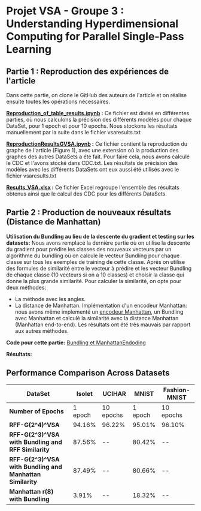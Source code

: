 # Projet VSA - Groupe 3 : Understanding Hyperdimensional Computing for Parallel Single-Pass Learning

## Partie 1 : Reproduction des expériences de l'article
Dans cette partie, on clone le GitHub des auteurs de l'article et on réalise ensuite toutes les opérations nécessaires. 

**[Reproduction_of_table_results.ipynb](Reproduction_of_table_results.ipynb) :** Ce fichier est divisé en différentes parties, où nous calculons la précision des différents modèles pour chaque DataSet, pour 1 epoch et pour 10 epochs. Nous stockons les résultats manuellement par la suite dans le fichier vsaresults.txt

**[ReproductionResultsGVSA.ipynb](ReproductionResultsGVSA.ipynb) :** Ce fichier contient la reproduction du graphe de l'article (Figure 1), avec une extension où la production des graphes des autres DataSets a été fait. Pour faire cela, nous avons calculé le CDC et l'avons stocké dans CDC.txt. Les résultats de précision des modèles avec les différents DataSets ont eux aussi été utilisés avec le fichier vsaresults.txt

**[Results_VSA.xlsx](Results_VSA.xlsx) :** Ce fichier Excel regroupe l'ensemble des résultats obtenus ainsi que le calcul des CDC pour les différents DataSets. 

## Partie 2 : Production de nouveaux résultats (Distance de Manhattan)

**Utilisation du Bundling au lieu de la descente du gradient et testing sur les datasets:** Nous avons remplacé la dernière partie où on utilise la descente du gradient pour prédire les classes des nouveaux vecteurs par un algorithme du bundling où on calcule le vecteur Bundling pour chaque classe sur tous les exemples de training de cette classe. Après on utilise des formules de similarité entre le vecteur à prédire et les vecteur Bundling de chaque classe (10 vecteurs si on a 10 classes) et choisir la classe qui donne la plus grande similarité.
Pour calculer la similarité, on opte pour deux méthodes: 
- La méthode avec les angles.
- La distance de Manhattan.
Implémentation d'un encodeur Manhattan: nous avons 
même implementé un [encodeur Manhattan](encoder_manhattan.py), un Bundling avec Manhattan et calculé la similarité avec la distance Manhattan (Manhattan end-to-end). Les résultats ont été très mauvais par rapport aux autres méthodes.

**Code pour cette partie:** [Bundling et ManhattanEndoding](Bundling_Projet_VSA.ipynb)

**Résultats:** 

## Performance Comparison Across Datasets

| DataSet                          | Isolet           | UCIHAR          | MNIST           | Fashion-MNIST   |
|----------------------------------|------------------|------------------|------------------|------------------|
| **Number of Epochs**             | 1 epoch | 10 epochs | 1 epoch | 10 epochs | 1 epoch | 10 epochs | 1 epoch | 10 epochs |
| **RFF-G(2^4)^VSA**              | 94.16% | 96.22% | 95.01% | 96.10% | 96.52% | 97.02% | 87.09% | 85.75% |
| **RFF-G(2^3)^VSA with Bundling and RFF Similarity** | 87.56% | -- | 80.42% | -- | 84.46% | -- | 73.17% | -- |
| **RFF-G(2^3)^VSA with Bundling and Manhattan Similarity** | 87.49% | -- | 80.66% | -- | 84.44% | -- | 73.13% | -- |
| **Manhattan r(8) with Bundling**  | 3.91%  | -- | 18.32% | -- | 20.19% | -- | 13.87% | -- |
